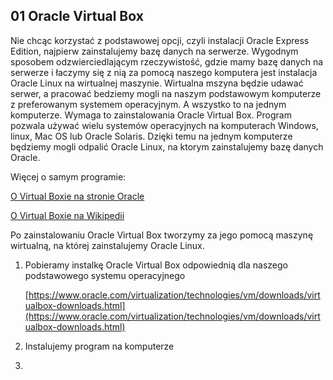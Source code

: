 ## 01 Oracle Virtual Box

Nie chcąc korzystać z podstawowej opcji, czyli instalacji Oracle Express Edition, najpierw zainstalujemy bazę danych na serwerze.
Wygodnym sposobem odzwierciedlającym rzeczywistość, gdzie mamy bazę danych na serwerze i łaczymy się z nią za pomocą naszego komputera jest instalacja Oracle Linux na wirtualnej maszynie. Wirtualna mszyna będzie udawać serwer, a pracować bedziemy mogli na naszym podstawowym komputerze z preferowanym systemem operacyjnym. A wszystko to na jednym komputerze.
Wymaga to zainstalowania Oracle Virtual Box. Program pozwala używać wielu systemów operacyjnych na komputerach Windows, linux, Mac OS lub Oracle Solaris. Dzięki temu na jednym komputerze będziemy mogli odpalić Oracle Linux, na ktorym zainstalujemy bazę danych Oracle.

Więcej o samym programie:

[O Virtual Boxie na stronie Oracle](https://www.oracle.com/pl/virtualization/virtualbox/)

[O Virtual Boxie na Wikipedii](https://en.wikipedia.org/wiki/VirtualBox)

Po zainstalowaniu Oracle Virtual Box tworzymy za jego pomocą maszynę wirtualną, na której zainstalujemy Oracle Linux.

1. Pobieramy instalkę Oracle Virtual Box odpowiednią dla naszego podstawowego systemu operacyjnego

    [https://www.oracle.com/virtualization/technologies/vm/downloads/virtualbox-downloads.html](https://www.oracle.com/virtualization/technologies/vm/downloads/virtualbox-downloads.html)

2. Instalujemy program na komputerze
3. 
